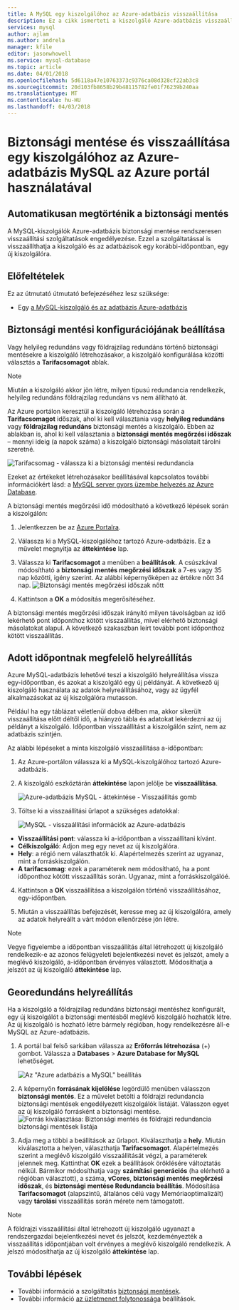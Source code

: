 ```yaml
---
title: A MySQL egy kiszolgálóhoz az Azure-adatbázis visszaállítása
description: Ez a cikk ismerteti a kiszolgáló Azure-adatbázis visszaállítása a MySQL az Azure portál használatával.
services: mysql
author: ajlam
ms.author: andrela
manager: kfile
editor: jasonwhowell
ms.service: mysql-database
ms.topic: article
ms.date: 04/01/2018
ms.openlocfilehash: 5d6118a47e10763373c9376ca08d328cf22ab3c8
ms.sourcegitcommit: 20d103fb8658b29b48115782fe01f76239b240aa
ms.translationtype: MT
ms.contentlocale: hu-HU
ms.lasthandoff: 04/03/2018
---
```

# <a name="how-to-backup-and-restore-a-server-in-azure-database-for-mysql-using-the-azure-portal"></a>Biztonsági mentése és visszaállítása egy kiszolgálóhoz az Azure-adatbázis MySQL az Azure portál használatával

## <a name="backup-happens-automatically"></a>Automatikusan megtörténik a biztonsági mentés
A MySQL-kiszolgálók Azure-adatbázis biztonsági mentése rendszeresen visszaállítási szolgáltatások engedélyezése. Ezzel a szolgáltatással is visszaállíthatja a kiszolgáló és az adatbázisok egy korábbi-időpontban, egy új kiszolgálóra.

## <a name="prerequisites"></a>Előfeltételek
Ez az útmutató útmutató befejezéséhez lesz szüksége:
- Egy [a MySQL-kiszolgáló és az adatbázis Azure-adatbázis](quickstart-create-mysql-server-database-using-azure-portal.md)

## <a name="set-backup-configuration"></a>Biztonsági mentési konfigurációjának beállítása

Vagy helyileg redundáns vagy földrajzilag redundáns történő biztonsági mentésekre a kiszolgáló létrehozásakor, a kiszolgáló konfigurálása közötti választás a **Tarifacsomagot** ablak.

> [!NOTE]
> Miután a kiszolgáló akkor jön létre, milyen típusú redundancia rendelkezik, helyileg redundáns földrajzilag redundáns vs nem állítható át.
>

Az Azure portálon keresztül a kiszolgáló létrehozása során a **Tarifacsomagot** időszak, ahol ki kell választania vagy **helyileg redundáns** vagy **földrajzilag redundáns** biztonsági mentés a kiszolgáló. Ebben az ablakban is, ahol ki kell választania a **biztonsági mentés megőrzési időszak** – mennyi ideig (a napok száma) a kiszolgáló biztonsági másolatait tárolni szeretné.

   ![Tarifacsomag - válassza ki a biztonsági mentési redundancia](./media/howto-restore-server-portal/pricing-tier.png)

Ezeket az értékeket létrehozásakor beállításával kapcsolatos további információkért lásd: a [MySQL server gyors üzembe helyezés az Azure Database](quickstart-create-mysql-server-database-using-azure-portal.md).

A biztonsági mentés megőrzési idő módosítható a következő lépések során a kiszolgálón:
1. Jelentkezzen be az [Azure Portalra](https://portal.azure.com/).
2. Válassza ki a MySQL-kiszolgálóhoz tartozó Azure-adatbázis. Ez a művelet megnyitja az **áttekintése** lap.
3. Válassza ki **Tarifacsomagot** a menüben a **beállítások**. A csúszkával módosítható a **biztonsági mentés megőrzési időszak** a 7-es vagy 35 nap közötti, igény szerint.
Az alábbi képernyőképen az értékre nőtt 34 nap.
![Biztonsági mentés megőrzési időszak nőtt](./media/howto-restore-server-portal/3-increase-backup-days.png)

4. Kattintson a **OK** a módosítás megerősítéséhez.

A biztonsági mentés megőrzési időszak irányító milyen távolságban az idő lekérhető pont időponthoz kötött visszaállítás, mivel elérhető biztonsági másolatokat alapul. A következő szakaszban leírt további pont időponthoz kötött visszaállítás. 

## <a name="point-in-time-restore"></a>Adott időpontnak megfelelő helyreállítás
Azure MySQL-adatbázis lehetővé teszi a kiszolgáló helyreállítása vissza egy-időpontban, és azokat a kiszolgáló egy új példányát. A következő új kiszolgáló használata az adatok helyreállításához, vagy az ügyfél alkalmazásokat az új kiszolgálóra mutasson.

Például ha egy táblázat véletlenül dobva délben ma, akkor sikerült visszaállítása előtt déltől idő, a hiányzó tábla és adatokat lekérdezni az új példányt a kiszolgáló. Időpontban visszaállítást a kiszolgálón szint, nem az adatbázis szintjén.

Az alábbi lépéseket a minta kiszolgáló visszaállítása a-időpontban:
1. Az Azure-portálon válassza ki a MySQL-kiszolgálóhoz tartozó Azure-adatbázis. 

2. A kiszolgáló eszköztárán **áttekintése** lapon jelölje be **visszaállítása**.

   ![Azure-adatbázis MySQL - áttekintése - Visszaállítás gomb](./media/howto-restore-server-portal/2-server.png)

3. Töltse ki a visszaállítási űrlapot a szükséges adatokkal:

   ![MySQL - visszaállítási információk az Azure-adatbázis ](./media/howto-restore-server-portal/3-restore.png)
  - **Visszaállítási pont**: válassza ki a-időpontban a visszaállítani kívánt.
  - **Célkiszolgáló**: Adjon meg egy nevet az új kiszolgálóra.
  - **Hely**: a régió nem választhatók ki. Alapértelmezés szerint az ugyanaz, mint a forráskiszolgálón.
  - **A tarifacsomag**: ezek a paraméterek nem módosítható, ha a pont időponthoz kötött visszaállítás során. Ugyanaz, mint a forráskiszolgálóé. 

4. Kattintson a **OK** visszaállítása a kiszolgálón történő visszaállításához, egy-időpontban. 

5. Miután a visszaállítás befejezését, keresse meg az új kiszolgálóra, amely az adatok helyreállt a várt módon ellenőrzése jön létre.

>[!Note]
>Vegye figyelembe a időpontban visszaállítás által létrehozott új kiszolgáló rendelkezik-e az azonos felügyeleti bejelentkezési nevet és jelszót, amely a meglévő kiszolgáló, a-időpontban érvényes választott. Módosíthatja a jelszót az új kiszolgáló **áttekintése** lap.

## <a name="geo-restore"></a>Georedundáns helyreállítás
Ha a kiszolgáló a földrajzilag redundáns biztonsági mentéshez konfigurált, egy új kiszolgálót a biztonsági mentésből meglévő kiszolgáló hozhatók létre. Az új kiszolgáló is hozható létre bármely régióban, hogy rendelkezésre áll-e MySQL az Azure-adatbázis.  

1. A portál bal felső sarkában válassza az **Erőforrás létrehozása** (+) gombot. Válassza a **Databases** > **Azure Database for MySQL** lehetőséget.

   ![Az "Azure adatbázis a MySQL" beállítás](./media/howto-restore-server-portal/2_navigate-to-mysql.png)

2. A képernyőn **forrásának kijelölése** legördülő menüben válasszon **biztonsági mentés**. Ez a művelet betölti a földrajzi redundancia biztonsági mentések engedélyezett kiszolgálók listáját. Válasszon egyet az új kiszolgáló forrásként a biztonsági mentése.
   ![Forrás kiválasztása: Biztonsági mentés és földrajzi redundancia biztonsági mentések listája](./media/howto-restore-server-portal/2-georestore.png)

3. Adja meg a többi a beállítások az űrlapot. Kiválaszthatja a **hely**. Miután kiválasztotta a helyen, választhatja **Tarifacsomagot**. Alapértelmezés szerint a meglévő kiszolgáló visszaállítását végzi, a paraméterek jelennek meg. Kattinthat **OK** ezek a beállítások öröklésére változtatás nélkül. Bármikor módosíthatja vagy **számítási generációs** (ha elérhető a régióban választott), a száma, **vCores**, **biztonsági mentés megőrzési időszak**, és **biztonsági mentése Redundancia beállítás**. Módosítása **Tarifacsomagot** (alapszintű, általános célú vagy Memóriaoptimalizált) vagy **tárolási** visszaállítás során mérete nem támogatott.

>[!Note]
>A földrajzi visszaállítási által létrehozott új kiszolgáló ugyanazt a rendszergazdai bejelentkezési nevet és jelszót, kezdeményezték a visszaállítás időpontjában volt érvényes a meglévő kiszolgáló rendelkezik. A jelszó módosíthatja az új kiszolgáló **áttekintése** lap.


## <a name="next-steps"></a>További lépések
- További információ a szolgáltatás [biztonsági mentések](concepts-backup.md).
- További információ [az üzletmenet folytonossága](concepts-business-continuity.md) beállítások.
